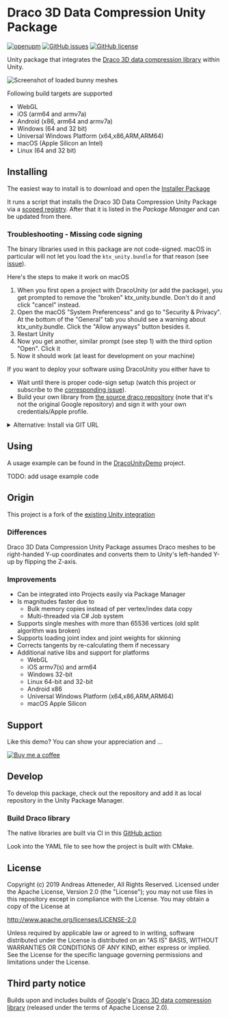 # Draco 3D Data Compression Unity Package

[![openupm](https://img.shields.io/npm/v/com.atteneder.draco?label=openupm&registry_uri=https://package.openupm.com)](https://openupm.com/packages/com.atteneder.draco/)
[![GitHub issues](https://img.shields.io/github/issues/atteneder/DracoUnity)](https://github.com/atteneder/DracoUnity/issues)
[![GitHub license](https://img.shields.io/github/license/atteneder/DracoUnity)](https://github.com/atteneder/DracoUnity/blob/main/LICENSE.md)

Unity package that integrates the [Draco 3D data compression library](https://google.github.io/draco) within Unity.

![Screenshot of loaded bunny meshes](https://github.com/atteneder/DracoUnityDemo/raw/master/Images/bunnies.png "Lots of Stanford bunny meshes loaded via Draco 3D Data Compression Unity Package")

Following build targets are supported

- WebGL
- iOS (arm64 and armv7a)
- Android (x86, arm64 and armv7a)
- Windows (64 and 32 bit)
- Universal Windows Platform (x64,x86,ARM,ARM64)
- macOS (Apple Silicon an Intel)
- Linux (64 and 32 bit)

## Installing

The easiest way to install is to download and open the [Installer Package](https://package-installer.glitch.me/v1/installer/OpenUPM/com.atteneder.draco?registry=https%3A%2F%2Fpackage.openupm.com&scope=com.atteneder)

It runs a script that installs the Draco 3D Data Compression Unity Package via a [scoped registry](https://docs.unity3d.com/Manual/upm-scoped.html). After that it is listed in the *Package Manager* and can be updated from there.

### Troubleshooting - Missing code signing

The binary libraries used in this package are not code-signed. macOS in particular will not let you load the `ktx_unity.bundle` for that reason (see [issue](https://github.com/atteneder/DracoUnity/issues/4)).

Here's the steps to make it work on macOS

1. When you first open a project with DracoUnity (or add the package), you get prompted to remove the "broken" ktx_unity.bundle. Don't do it and click "cancel" instead.
2. Open the macOS "System Preferencess" and go to "Security & Privacy". At the bottom of the "General" tab you should see a warning about ktx_unity.bundle. Click the "Allow anyways" button besides it.
3. Restart Unity
4. Now you get another, similar prompt (see step 1) with the third option "Open". Click it
5. Now it should work (at least for development on your machine)

If you want to deploy your software using DracoUnity you either have to

- Wait until there is proper code-sign setup (watch this project or subscribe to the [corresponding issue](https://github.com/atteneder/DracoUnity/issues/4)).
- Build your own library from [the source draco repository](https://github.com/atteneder/draco) (note that it's not the original Google repository) and sign it with your own credentials/Apple profile.

<details><summary>Alternative: Install via GIT URL</summary>

You have to manually add the package's URL into your [project manifest](https://docs.unity3d.com/Manual/upm-manifestPrj.html)

Inside your Unity project there's the folder `Packages` containing a file called `manifest.json`. You have to open it and add the following line inside the `dependencies` category:

```json
"com.atteneder.draco": "https://gitlab.com/atteneder/DracoUnity.git",
```

It should look something like this:

```json
{
  "dependencies": {
    "com.atteneder.draco": "https://gitlab.com/atteneder/DracoUnity.git",
    "com.unity.package-manager-ui": "2.1.2",
    "com.unity.modules.unitywebrequest": "1.0.0"
    ...
  }
}
```

Next time you open your project in Unity, it will download the package automatically. You have to have a GIT LFS client (large file support) installed on your system. Otherwise you will get an error that the native library file (dll on Windows) is corrupt. There's more detail about how to add packages via GIT URLs in the [Unity documentation](https://docs.unity3d.com/Manual/upm-git.html).

</details>

## Using

A usage example can be found in the [DracoUnityDemo](https://github.com/atteneder/DracoUnityDemo) project.

TODO: add usage example code

## Origin

This project is a fork of the [existing Unity integration](https://github.com/google/draco/tree/master/unity)

### Differences

Draco 3D Data Compression Unity Package assumes Draco meshes to be right-handed Y-up coordinates and converts them to Unity's left-handed Y-up by flipping the Z-axis.

### Improvements

- Can be integrated into Projects easily via Package Manager
- Is magnitudes faster due to
  - Bulk memory copies instead of per vertex/index data copy
  - Multi-threaded via C# Job system
- Supports single meshes with more than 65536 vertices (old split algorithm was broken)
- Supports loading joint index and joint weights for skinning
- Corrects tangents by re-calculating them if necessary
- Additional native libs and support for platforms
  - WebGL
  - iOS armv7(s) and arm64
  - Windows 32-bit
  - Linux 64-bit and 32-bit
  - Android x86
  - Universal Windows Platform (x64,x86,ARM,ARM64)
  - macOS Apple Silicon

## Support

Like this demo? You can show your appreciation and ...

[![Buy me a coffee](https://az743702.vo.msecnd.net/cdn/kofi1.png?v=0)](https://ko-fi.com/C0C3BW7G)

## Develop

To develop this package, check out the repository and add it as local repository in the Unity Package Manager.

### Build Draco library

The native libraries are built via CI in this [GitHub action](https://github.com/atteneder/draco/actions?query=workflow%3A%22Draco+Decoder+Unity+library+CI%22)

Look into the YAML file to see how the project is built with CMake.

## License

Copyright (c) 2019 Andreas Atteneder, All Rights Reserved.
Licensed under the Apache License, Version 2.0 (the "License");
you may not use files in this repository except in compliance with the License.
You may obtain a copy of the License at

   <http://www.apache.org/licenses/LICENSE-2.0>

Unless required by applicable law or agreed to in writing, software
distributed under the License is distributed on an "AS IS" BASIS,
WITHOUT WARRANTIES OR CONDITIONS OF ANY KIND, either express or implied.
See the License for the specific language governing permissions and
limitations under the License.

## Third party notice

Builds upon and includes builds of [Google](https://about.google)'s [Draco 3D data compression library](https://google.github.io/draco) (released under the terms of Apache License 2.0).
